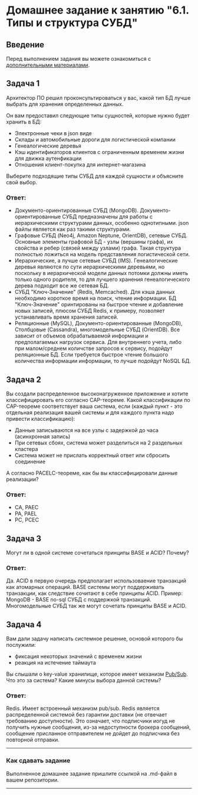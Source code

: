 # Домашнее задание к занятию "6.1. Типы и структура СУБД"

## Введение

Перед выполнением задания вы можете ознакомиться с 
[дополнительными материалами](https://github.com/netology-code/virt-homeworks/tree/master/additional/README.md).

## Задача 1

Архитектор ПО решил проконсультироваться у вас, какой тип БД 
лучше выбрать для хранения определенных данных.

Он вам предоставил следующие типы сущностей, которые нужно будет хранить в БД:

- Электронные чеки в json виде
- Склады и автомобильные дороги для логистической компании
- Генеалогические деревья
- Кэш идентификаторов клиентов с ограниченным временем жизни для движка аутенфикации
- Отношения клиент-покупка для интернет-магазина

Выберите подходящие типы СУБД для каждой сущности и объясните свой выбор.

### **Ответ:**

- Документо-ориентированные СУБД (MongoDB). Документо-ориентированные СУБД предназначены для работы с иерархическими структурами данных, особенно однотипными. json файлы является как раз такими структурами.
- Графовые СУБД (Neo4j, Amazon Neptune, OrientDB), сетевые СУБД. Основные элементы графовой БД - узлы (вершины графа), их свойства и ребер (связей между узлами) графа. Такая структура полностью ложиться на модель представления логистической сети.  
- Иерархические, а лучше сетевые СУБД (IMS). Генеалогические деревья являются по сути иерархическими деревьями, но поскольку в иерархической модели данных потомки должны иметь только одного родителя, то для лучшего хранения генеалогического дерева подходит все же сетевая БД.
- СУБД "Ключ-Значение" (Redis, Memcached). Для кэша данных необходимо короткое время на поиск, чтение информации. БД "Ключ-Значение" оринтированы на быстрое чтение и добавление новых записей, плюсом СУБД Redis, к примеру, позволяет устанавливать время хранения записей.
- Реляционные (MySQL), Документо-ориентированные (MongoDB), Столбцовые (Cassandra), многомодельные СУБД (OrientDB). Все зависит от объемов обрабатываемой информации и предполагаемых нагрузок сервиса. Для внутреннего учета, либо при малом/среднем количстве запросов к сервису, подойдут реляционные БД. Если требуется быстрое чтение большого количества информации информации, то лучше подойдут NoSQL БД.

## Задача 2

Вы создали распределенное высоконагруженное приложение и хотите классифицировать его согласно 
CAP-теореме. Какой классификации по CAP-теореме соответствует ваша система, если 
(каждый пункт - это отдельная реализация вашей системы и для каждого пункта надо привести классификацию):

- Данные записываются на все узлы с задержкой до часа (асинхронная запись)
- При сетевых сбоях, система может разделиться на 2 раздельных кластера
- Система может не прислать корректный ответ или сбросить соединение

А согласно PACELC-теореме, как бы вы классифицировали данные реализации?

### **Ответ:**

- CA, PAEC
- PA, PAEL
- PC, PCEC 

## Задача 3

Могут ли в одной системе сочетаться принципы BASE и ACID? Почему?

### **Ответ:**

Да. ACID в первую очередь предполагает использоваение транзакций как атомарных операций. BASE системы могут поддерживать транзакции, как следствие сочитают в себе принципы ACID. Пример: MongoDB - BASE no-sql СУБД с поддержкой транзакций.
Многомодельные СУБД так же могут сочетать принципы BASE и ACID.

## Задача 4

Вам дали задачу написать системное решение, основой которого бы послужили:

- фиксация некоторых значений с временем жизни
- реакция на истечение таймаута

Вы слышали о key-value хранилище, которое имеет механизм [Pub/Sub](https://habr.com/ru/post/278237/). 
Что это за система? Какие минусы выбора данной системы?

### **Ответ:**

Redis. Имеет встроенный механизм pub/sub.
Redis является распределенной системой без гарантии доставки (не отвечает требованию доступности). Это означает, что подписчики иогуд не получить нужные сообщения, из-за недоступности брокера сообщений, сообщение присланное отправителем не дойдет до подписчика без повторной отправки.


---

### Как cдавать задание

Выполненное домашнее задание пришлите ссылкой на .md-файл в вашем репозитории.

---
